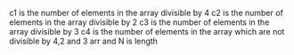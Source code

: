 c1 is the number of elements in the array divisible by 4
c2 is the number of elements in the array divisible by 2
c3 is the number of elements in the array divisible by 3
c4 is the number of elements in the array which are not divisible by 4,2 and 3
arr and N is length
